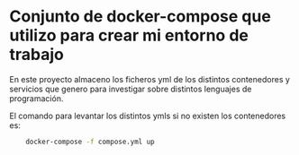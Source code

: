 # Conjunto de docker-compose que utilizo para crear mi entorno de trabajo

En este proyecto almaceno los ficheros yml de los distintos contenedores y servicios que genero para investigar sobre distintos lenguajes de programación.

El comando para levantar los distintos ymls si no existen los contenedores es:

``` bash
    docker-compose -f compose.yml up
```
